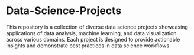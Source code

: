 # Data-Science-Projects
This repository is a collection of diverse data science projects showcasing applications of data analysis, machine learning, and data visualization across various domains. Each project is designed to provide actionable insights and demonstrate best practices in data science workflows.
